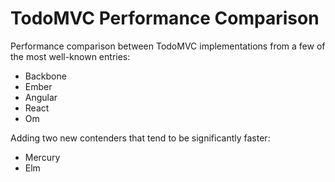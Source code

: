 # TodoMVC Performance Comparison

Performance comparison between TodoMVC implementations from a few of the most
well-known entries:

  * Backbone
  * Ember
  * Angular
  * React
  * Om

Adding two new contenders that tend to be significantly faster:

  * Mercury
  * Elm
